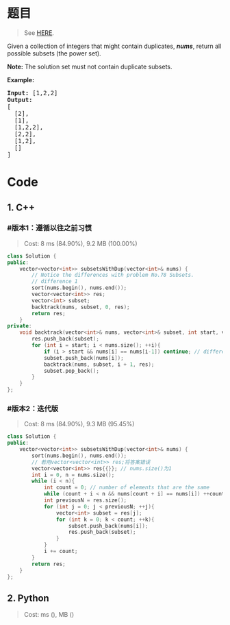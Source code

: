 # 题目

> See [HERE](https://leetcode.com/problems/subsets-ii/).

<div><p>Given a collection of integers that might contain duplicates, <strong><em>nums</em></strong>, return all possible subsets (the power set).</p>

<p><strong>Note:</strong> The solution set must not contain duplicate subsets.</p>

<p><strong>Example:</strong></p>

<pre><strong>Input:</strong> [1,2,2]
<strong>Output:</strong>
[
  [2],
  [1],
  [1,2,2],
  [2,2],
  [1,2],
  []
]
</pre>
</div>

# Code

## 1. C++

### #版本1：遵循以往之前习惯

> Cost: 8 ms (84.90%), 9.2 MB (100.00%)

```cpp
class Solution {
public:
    vector<vector<int>> subsetsWithDup(vector<int>& nums) {
        // Notice the differences with problem No.78 Subsets.
        // difference 1
        sort(nums.begin(), nums.end());
        vector<vector<int>> res;
        vector<int> subset;
        backtrack(nums, subset, 0, res);
        return res;
    }
private:
    void backtrack(vector<int>& nums, vector<int>& subset, int start, vector<vector<int>>& res){
        res.push_back(subset);
        for (int i = start; i < nums.size(); ++i){
            if (i > start && nums[i] == nums[i-1]) continue; // difference 2
            subset.push_back(nums[i]);
            backtrack(nums, subset, i + 1, res);
            subset.pop_back();
        }
    }
};
```

### #版本2：迭代版

> Cost: 8 ms (84.90%), 9.3 MB (95.45%)

```cpp
class Solution {
public:
    vector<vector<int>> subsetsWithDup(vector<int>& nums) {
        sort(nums.begin(), nums.end());
        // 若用vector<vector<int>> res;将答案错误
        vector<vector<int>> res{{}}; // nums.size()为1
        int i = 0, n = nums.size();
        while (i < n){
            int count = 0; // number of elements that are the same
            while (count + i < n && nums[count + i] == nums[i]) ++count;
            int previousN = res.size();
            for (int j = 0; j < previousN; ++j){
                vector<int> subset = res[j];
                for (int k = 0; k < count; ++k){
                    subset.push_back(nums[i]);
                    res.push_back(subset);
                }
            }
            i += count;
        }
        return res;
    }
};
```

## 2. Python

> Cost: ms (), MB ()

```python

```
